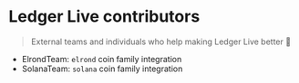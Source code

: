 # Ledger Live contributors

> External teams and individuals who help making Ledger Live better 🚀

- ElrondTeam: `elrond` coin family integration
- SolanaTeam: `solana` coin family integration
